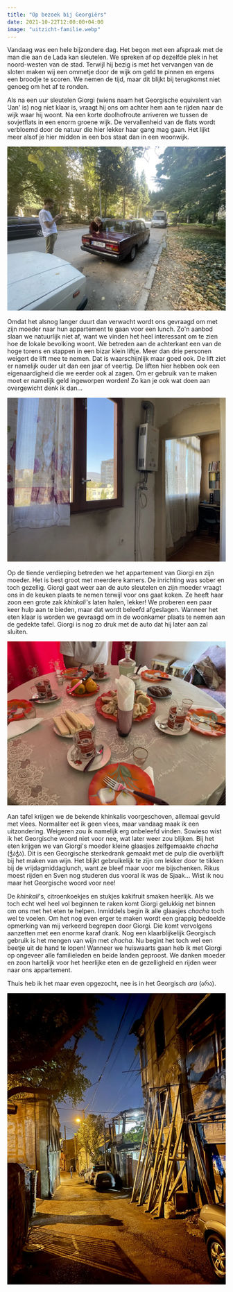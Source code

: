 ```yaml
---
title: "Op bezoek bij Georgiërs"
date: 2021-10-22T12:00:00+04:00
image: "uitzicht-familie.webp"
---
```


Vandaag was een hele bijzondere dag. Het begon met een afspraak met de man die aan de Lada kan sleutelen. We spreken af op dezelfde plek in het noord-westen van de stad. Terwijl hij bezig is met het vervangen van de sloten maken wij een ommetje door de wijk om geld te pinnen en ergens een broodje te scoren. We nemen de tijd, maar dit blijkt bij terugkomst niet genoeg om het af te ronden.

Als na een uur sleutelen Giorgi (wiens naam het Georgische equivalent van 'Jan' is) nog niet klaar is, vraagt hij ons om achter hem aan te rijden naar de wijk waar hij woont. Na een korte doolhofroute arriveren we tussen de sovjetflats in een enorm groene wijk. De vervallenheid van de flats wordt verbloemd door de natuur die hier lekker haar gang mag gaan. Het lijkt meer alsof je hier midden in een bos staat dan in een woonwijk.

![Hier wachten we in de wijk van Giorgi terwijl hij wat spullen ophaalt. Links een deel van de witte Lada van Giorgi, die hij van zijn vader heeft gekregen.](auto-groene-wijk.webp)

Omdat het alsnog langer duurt dan verwacht wordt ons gevraagd om met zijn moeder naar hun appartement te gaan voor een lunch. Zo'n aanbod slaan we natuurlijk niet af, want we vinden het heel interessant om te zien hoe de lokale bevolking woont. We betreden aan de achterkant een van de hoge torens en stappen in een bizar klein liftje. Meer dan drie personen weigert de lift mee te nemen. Dat is waarschijnlijk maar goed ook. De lift ziet er namelijk ouder uit dan een jaar of veertig. De liften hier hebben ook een eigenaardigheid die we eerder ook al zagen. Om er gebruik van te maken moet er namelijk geld ingeworpen worden! Zo kan je ook wat doen aan overgewicht denk ik dan...

![Een foto genomen vanuit de keuken van het appartement. De foto bovenaan de pagina laat het uitzicht zien.](familie-keuken.webp)

Op de tiende verdieping betreden we het appartement van Giorgi en zijn moeder. Het is best groot met meerdere kamers. De inrichting was sober en toch gezellig. Giorgi gaat weer aan de auto sleutelen en zijn moeder vraagt ons in de keuken plaats te nemen terwijl voor ons gaat koken. Ze heeft haar zoon een grote zak _khinkali's_ laten halen, lekker! We proberen een paar keer hulp aan te bieden, maar dat wordt beleefd afgeslagen. Wanneer het eten klaar is worden we gevraagd om in de woonkamer plaats te nemen aan de gedekte tafel. Giorgi is nog zo druk met de auto dat hij later aan zal sluiten.

![Khinkalis, koekjes, chocolade, kaki, koffie, chacha, wijn.](tafel-familie.webp)

Aan tafel krijgen we de bekende khinkalis voorgeschoven, allemaal gevuld met vlees. Normaliter eet ik geen vlees, maar vandaag maak ik een uitzondering. Weigeren zou ik namelijk erg onbeleefd vinden. Sowieso wist ik het Georgische woord niet voor nee, wat later weer zou blijken. Bij het eten krijgen we van Giorgi's moeder kleine glaasjes zelfgemaakte _chacha_ (ჭაჭა). Dit is een Georgische sterkedrank gemaakt met de pulp die overblijft bij het maken van wijn. Het blijkt gebruikelijk te zijn om lekker door te tikken bij de vrijdagmiddaglunch, want ze bleef maar voor me bijschenken. Rikus moest rijden en Sven nog studeren dus vooral ik was de Sjaak... Wist ik nou maar het Georgische woord voor nee!

De _khinkali_'s, citroenkoekjes en stukjes kakifruit smaken heerlijk. Als we toch echt wel heel vol beginnen te raken komt Giorgi gelukkig net binnen om ons met het eten te helpen. Inmiddels begin ik alle glaasjes _chacha_ toch wel te voelen. Om het nog even erger te maken wordt een grappig bedoelde opmerking van mij verkeerd begrepen door Giorgi. Die komt vervolgens aanzetten met een enorme karaf drank. Nog een klaarblijkelijk Georgisch gebruik is het mengen van wijn met _chacha_. Nu begint het toch wel een beetje uit de hand te lopen! Wanneer we huiswaarts gaan heb ik met Giorgi op ongeveer alle familieleden en beide landen geproost. We danken moeder en zoon hartelijk voor het heerlijke eten en de gezelligheid en rijden weer naar ons appartement.

Thuis heb ik het maar even opgezocht, nee is in het Georgisch _ara_ (არა).

![Bonusfoto: een van de straten achter ons appartement in het lantaarnlicht.](straat-nacht.webp)
